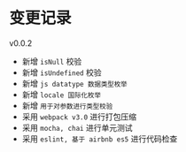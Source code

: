 
变更记录
===========================

v0.0.2
* 新增 `isNull` 校验
* 新增 `isUndefined` 校验
* 新增 `js datatype 数据类型枚举`
* 新增 `locale 国际化枚举`
* 新增 `用于对参数进行类型校验`
* 采用 `webpack v3.0` 进行打包压缩
* 采用 `mocha, chai` 进行单元测试
* 采用 `eslint, 基于 airbnb es5` 进行代码检查
